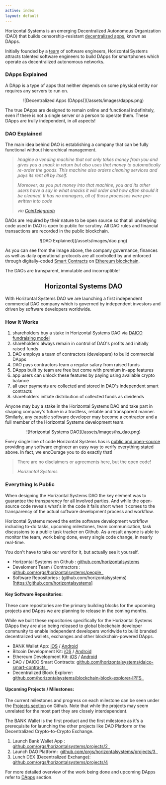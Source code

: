 ```yaml
---
active: index
layout: default
---
```


Horizontal Systems is an emerging Decentralized Autonomous Organization (DAO) that builds censorship-resistant [decentralized apps](https://horizontalsystems.io/hs-dapps), known as DApps.

Initially founded by a [team](https://horizontalsystems.io/hs-team) of software engineers, Horizontal Systems attracts talented software engineers to build DApps for smartphones which operate as decentralized autonomous networks.


### DApps Explained

A DApp is a type of apps that neither depends on some physical entity nor requires any servers to run on. 

<center>![Decentralized Apps (DApps)](/assets/images/dapps.png)</center>

The true DApps are designed to remain online and functional indefinitely, even if there is not a single server or a person to operate them. These DApps are trully independent, in all aspects!


### DAO Explained

The main idea behind DAO is establishing a company that can be fully functional without hierarchical management.

>_Imagine a vending machine that not only takes money from you and gives you a snack in return but also uses that money to automatically re-order the goods. This machine also orders cleaning services and pays its rent all by itself._ 
>
>_Moreover, as you put money into that machine, you and its other users have a say in what snacks it will order and how often should it be cleaned. It has no managers, all of those processes were pre-written into code_ 
>
>_via [CoinTelegraph](https://cointelegraph.com/ethereum-for-beginners/what-is-dao#how-daos-work)_


DAOs are required by their nature to be open source so that all underlying code used in DAO is open to public for scrutiny. All DAO rules and financial transactions are recorded in the public blockchain.

<center>![DAO Explained](/assets/images/dao.png)</center>

As you can see from the image above, the company governance, finances as well as daily operational protocols are all controlled by and enforced through digitally-coded [Smart Contracts](https://www.youtube.com/watch?v=_I0dUL4kpTg) on [Ethereum blockchain](https://www.ethereum.org/dao).

The DAOs are transparent, immutable and incorruptible!


<center>
  <h2>Horizontal Systems DAO</h2>
</center>

With Horizontal Systems DAO we are launching a first independent commercial DAO company which is governed by independent investors and driven by software developers worldwide.

### How It Works
 
1. shareholders buy a stake in Horizontal Systems DAO via [DAICO fundraising model](https://cointelegraph.com/explained/what-is-a-daico-explained)
2. shareholders always remain in control of DAO's profits and initially raised funds
3. DAO employs a team of contractors (developers) to build commercial DApps
4. DAO pays contractors team a regular salary from raised funds
5. DApps built by team are free but come with premium in-app features
6. app users can unlock these features by paying using available crypto balance
7. all user payments are collected and stored in DAO's independent smart contracts
8. shareholders initiate distribution of collected funds as dividends

Anyone may buy a stake in the Horizontal Systems DAO and take part in shaping company's future in a trustless, reliable and transparent manner. Similarly, any capable software developer may become a contractor and a full member of the Horizontal Systems development team.

<center>![Horizontal Systems DAO](/assets/images/hs_dao.png)</center>

Every single line of code Horizontal Systems has is [public and open-source](https://github.com/horizontalsystems/) providing any software engineer an easy way to verify everything stated above. In fact, we encOurage you to do exactly that!


>There are no disclaimers or agreements here, but the open code!
>
>_Horizontal Systems_


### Everything Is Public

When designing the Horizontal Systems DAO the key element was to guarantee the transparency for all involved parties. And while the open-source code reveals what's in the code it falls short when it comes to the transparency of the actual software development process and workflow. 

Horizontal Systems moved the entire software development workflow including to-do tasks, upcoming milestones, team communication, task discussions to a public task tracker on Github. As a result anyone is able to monitor the team, work being done, every single code change, in nearly real-time.

You don't have to take our word for it, but actually see it yourself.

- Horizontal Systems on Github : [github.com/horizontalsystems](https://github.com/horizontalsystems)
- Develoment Team / Contractors : [github.com/orgs/horizontalsystems/people  ](https://github.com/orgs/horizontalsystems/people  )
- Software Repositories : (github.com/horizontalsystems)[https://github.com/horizontalsystems]


#### Key Software Repositories:

These core repositories are the primary building blocks for the upcoming projects and DApps we are planning to release in the coming months. 

While we built these repositories specifically for the Horizontal Systems DApps they are also being released to global blockchain developer community to enable independent developers worldwide to build branded decentralized wallets, exchanges and other blockchain-powered DApps.

- BANK Wallet App: [iOS](https://github.com/horizontalsystems/bank-wallet-ios-app ) / [Android](https://github.com/horizontalsystems/bank-wallet-android-app  )
- Bitcoin Development Kit: [iOS](https://github.com/horizontalsystems/bitcoin-kit-ios  ) / [Android](https://github.com/horizontalsystems/bitcoin-kit-android )
- Ethereum Development Kit: [iOS](https://github.com/horizontalsystems/ethereum-kit-ios  ) / [Android](https://github.com/horizontalsystems/ethereum-kit-android )
- DAO / DAICO Smart Contracts: [github.com/horizontalsystems/daico-smart-contracts  ](https://github.com/horizontalsystems/daico-smart-contracts  )
- Decentralized Block Explorer: [github.com/horizontalsystems/blockchain-block-explorer-IPFS  ](https://github.com/horizontalsystems/blockchain-block-explorer-IPFS  )


#### Upcoming Projects / Milestones:

The current milestones and progress on each milestone can be seen under the [Projects section](https://github.com/orgs/horizontalsystems/projects) on Github. Note that while the projects may seem unrelated for the most part they are closely interdependent. 

The BANK Wallet is the first product and the first milestone as it's a prerequisite for launching the other projects like DAO Platform or the Decentralized Crypto-to-Crypto Exchange. 

1. Launch Bank Wallet App : [github.com/orgs/horizontalsystems/projects/2  ](https://github.com/orgs/horizontalsystems/projects/2  )
2. Launch DAO Platform:  [github.com/orgs/horizontalsystems/projects/3  ](https://github.com/orgs/horizontalsystems/projects/3  )
3. Lunch DEX (Decentralized Exchange): [github.com/orgs/horizontalsystems/projects/4](https://github.com/orgs/horizontalsystems/projects/4)

For more detailed overview of the work being done and upcoming DApps refer to [DApps](https://horizontalsystems.io/hs-dapps) section.

